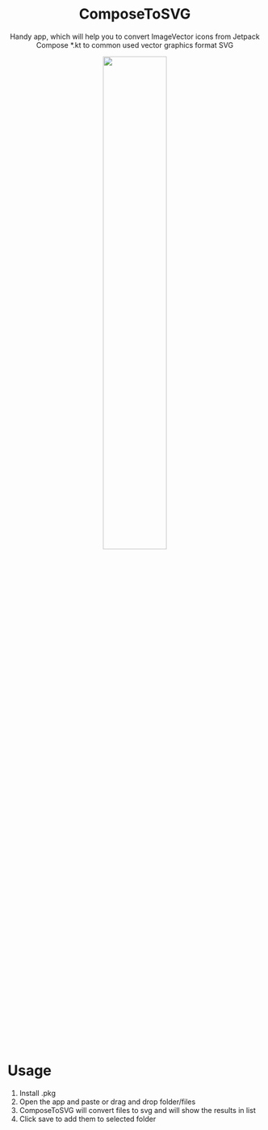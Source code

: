 <div align="center">

# ComposeToSVG

Handy app, which will help you to convert ImageVector icons from Jetpack Compose *.kt to common used vector graphics format SVG

<image src="https://raw.githubusercontent.com/T8RIN/ImageVectorToSVG/refs/heads/main/icon.png" width="50%"/>


</div>


# Usage

1. Install .pkg
2. Open the app and paste or drag and drop folder/files
3. ComposeToSVG will convert files to svg and will show the results in list
4. Click save to add them to selected folder